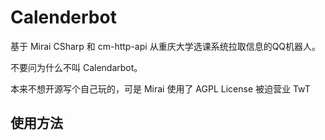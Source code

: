 # Calenderbot

基于 Mirai CSharp 和 cm-http-api 从重庆大学选课系统拉取信息的QQ机器人。

不要问为什么不叫 Calendarbot。

本来不想开源写个自己玩的，可是 Mirai 使用了 AGPL License 被迫营业 TwT

## 使用方法
